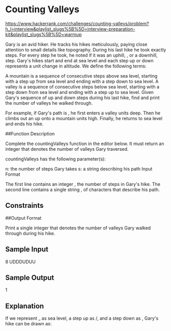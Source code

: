 # Counting Valleys

https://www.hackerrank.com/challenges/counting-valleys/problem?h_l=interview&playlist_slugs%5B%5D=interview-preparation-kit&playlist_slugs%5B%5D=warmup

Gary is an avid hiker. He tracks his hikes meticulously, paying close attention to small details like topography. During his last hike he took exactly  steps. For every step he took, he noted if it was an uphill, , or a downhill,  step. Gary's hikes start and end at sea level and each step up or down represents a  unit change in altitude. We define the following terms:

A mountain is a sequence of consecutive steps above sea level, starting with a step up from sea level and ending with a step down to sea level.
A valley is a sequence of consecutive steps below sea level, starting with a step down from sea level and ending with a step up to sea level.
Given Gary's sequence of up and down steps during his last hike, find and print the number of valleys he walked through.

For example, if Gary's path is , he first enters a valley  units deep. Then he climbs out an up onto a mountain  units high. Finally, he returns to sea level and ends his hike.

##Function Description

Complete the countingValleys function in the editor below. It must return an integer that denotes the number of valleys Gary traversed.

countingValleys has the following parameter(s):

n: the number of steps Gary takes
s: a string describing his path
Input Format

The first line contains an integer , the number of steps in Gary's hike.
The second line contains a single string , of  characters that describe his path.

## Constraints

##Output Format

Print a single integer that denotes the number of valleys Gary walked through during his hike.

## Sample Input

8
UDDDUDUU
## Sample Output

1
## Explanation

If we represent _ as sea level, a step up as /, and a step down as \, Gary's hike can be drawn as:
